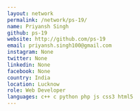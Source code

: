 ```yaml
---
layout: network 
permalink: /network/ps-19/
name: Priyansh Singh
github: ps-19
website: http://github.com/ps-19
email: priyansh.singh100@gmail.com
instagram: None
twitter: None
linkedin: None
facebook: None
country: India
location: Lucknow
role: Web Developer
languages: c++ c python php js css3 html5
---
```

